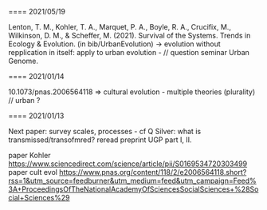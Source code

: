 

====
2021/05/19

Lenton, T. M., Kohler, T. A., Marquet, P. A., Boyle, R. A., Crucifix, M., Wilkinson, D. M., & Scheffer, M. (2021). Survival of the Systems. Trends in Ecology & Evolution.
(in bib/UrbanEvolution) -> evolution without repplication in itself: apply to urban evolution - // question seminar Urban Genome.


====
2021/01/14

10.1073/pnas.2006564118 => cultural evolution - multiple theories (plurality) // urban ?


====
2021/01/13

Next paper: survey scales, processes - cf Q Silver: what is transmissed/transofmred?
reread preprint UGP part I, II.

paper Kohler https://www.sciencedirect.com/science/article/pii/S0169534720303499
paper cult evol https://www.pnas.org/content/118/2/e2006564118.short?rss=1&utm_source=feedburner&utm_medium=feed&utm_campaign=Feed%3A+ProceedingsOfTheNationalAcademyOfSciencesSocialSciences+%28Social+Sciences%29


